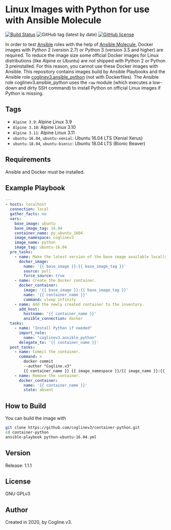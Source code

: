 # Linux Images with Python for use with Ansible Molecule

[![Build Status](https://travis-ci.com/coglinev3/container-python.svg?branch=master)](https://travis-ci.com/coglinev3/container-python) ![GitHub tag (latest by date)](https://img.shields.io/github/v/tag/coglinev3/container-python) [![GitHub license](https://img.shields.io/github/license/coglinev3/container-python)](https://github.com/coglinev3/container-python/blob/master/LICENSE)


In order to test [Ansible](https://docs.ansible.com/ansible/latest/index.html "Ansible Documentation") roles with the help of [Ansible Molecule](https://molecule.readthedocs.io/en/latest/ "Ansible Molecule Documentation"), Docker images with Python 2 (version 2.7) or Python 3 (version 3.5 and higher) are required. To reduce the image size some official Docker images for Linux distributions (like Alpine or Ubuntu) are not shipped with Python 2 or Python 3 preinstalled. For this reason, you cannot use these Docker images with Ansible.
This repository contains images build by Ansible Playbooks and the Ansible role [coglinev3.ansible_python](https://galaxy.ansible.com/coglinev3/ansible_python) (not with Dockerfiles). The Ansible role coglinev3.ansible_python uses the `raw` module (which executes a low-down and dirty SSH command) to install Python on official Linux images if Python is missing.

## Tags

  - `Alpine 3.9`: Alpine Linux 3.9
  - `Alpine 3.10`: Alpine Linux 3.10
  - `Alpine 3.11`: Alpine Linux 3.11
  - `ubuntu-16.04`, `ubuntu-xenial`: Ubuntu 16.04 LTS (Xenial Xerus)
  - `ubuntu-18.04`, `ubuntu-bionic`: Ubuntu 18.04 LTS (Bionic Beaver)

## Requirements

Ansible and Docker must be installed.

## Example Playbook

```yml
---
- hosts: localhost
  connection: local
  gather_facts: no
  vars:
    base_image: ubuntu
    base_image_tag: 16.04
    container_name: py_ubuntu_1604
    image_namespace: coglinev3
    image_name: python
    image_tag: ubuntu-16.04
  pre_tasks:
    - name: Make the latest version of the base image available locally.
      docker_image:
        name: '{{ base_image }}:{{ base_image_tag }}'
        source: pull
        force_source: true
    - name: Create the Docker container.
      docker_container:
        image: '{{ base_image }}:{{ base_image_tag }}'
        name: '{{ container_name }}'
        command: sleep infinity
    - name: Add the newly created container to the inventory.
      add_host:
        hostname: '{{ container_name }}'
        ansible_connection: docker
  tasks:
    - name: "Install Python if needed"
      import_role:
        name: "coglinev3.ansible_python"
      delegate_to: '{{ container_name }}'
  post_tasks:
    - name: Commit the container.
      command: >
        docker commit
        --author "Cogline.v3"
        {{ container_name }} {{ image_namespace }}/{{ image_name }}:{{ image_tag }}
    - name: Remove the container.
      docker_container:
        name: '{{ container_name }}'
        state: absent
```

## How to Build

You can build the image with

```sh
git clone https://github.com/coglinev3/container-python.git
cd container-python
ansible-playbook python-ubuntu-16.04.yml
```

## Version

Release: 1.1.1

## License

GNU GPLv3

## Author

Created in 2020, by Cogline.v3.
